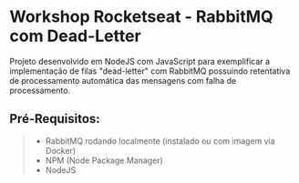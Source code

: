 # Workshop Rocketseat - RabbitMQ com Dead-Letter
Projeto desenvolvido em NodeJS com JavaScript para exemplificar a implementação de filas "dead-letter" com RabbitMQ possuindo retentativa de processamento automática das mensagens com falha de processamento.

## Pré-Requisitos:
> - RabbitMQ rodando localmente (instalado ou com imagem via Docker)
> - NPM (Node Package Manager)
> - NodeJS
